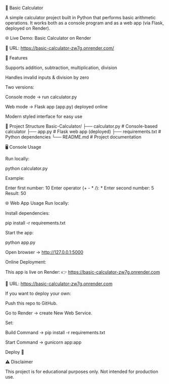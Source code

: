 🧮 Basic Calculator

A simple calculator project built in Python that performs basic arithmetic operations.
It works both as a console program and as a web app (via Flask, deployed on Render).

🌐 Live Demo: Basic Calculator on Render

🔗 URL: https://basic-calculator-zw7g.onrender.com/

🚀 Features

Supports addition, subtraction, multiplication, division

Handles invalid inputs & division by zero

Two versions:

Console mode → run calculator.py

Web mode → Flask app (app.py) deployed online

Modern styled interface for easy use

📂 Project Structure
Basic-Calculator/
├── calculator.py       # Console-based calculator
├── app.py              # Flask web app (deployed)
├── requirements.txt    # Python dependencies
└── README.md           # Project documentation

🖥️ Console Usage

Run locally:

python calculator.py


Example:

Enter first number: 10
Enter operator (+ - * /): *
Enter second number: 5
Result: 50

🌐 Web App Usage
Run locally:

Install dependencies:

pip install -r requirements.txt


Start the app:

python app.py


Open browser → http://127.0.0.1:5000

Online Deployment:

This app is live on Render:
👉 https://basic-calculator-zw7g.onrender.com

🔗 URL: https://basic-calculator-zw7g.onrender.com

If you want to deploy your own:

Push this repo to GitHub.

Go to Render
 → create New Web Service.

Set:

Build Command → pip install -r requirements.txt

Start Command → gunicorn app:app

Deploy 🚀

⚠️ Disclaimer

This project is for educational purposes only.
Not intended for production use.
